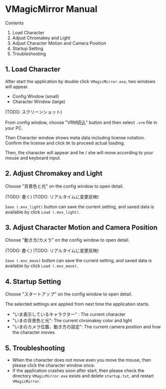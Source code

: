 
# VMagicMirror Manual

Contents

1. Load Character
2. Adjust Chromakey and Light
3. Adjust Character Motion and Camera Position
4. Startup Setting
5. Troubleshooting

## 1. Load Character

After start the application by double click `VMagicMirror.exe`, two windows will appear.

* Config Window (small)
* Character Window (large)

(TODO: スクリーンショット)

From config window, choose "VRM読込" button and then select `.vrm` file in your PC.

Then Character window shows meta data including license notation. Confirm the license and click `OK` to proceed actual loading.

Then, the character will appear and he / she will move according to your mouse and keyboard input.


## 2. Adjust Chromakey and Light

Choose "背景色と光" on the config window to open detail.

(TODO: 書く)
(TODO: リアルタイムに変更反映)

`Save (.mvv_light)` button can save the current setting, and saved data is available by click `Load (.mvv_light)`.



## 3. Adjust Character Motion and Camera Position

Choose "動き方/カメラ" on the config window to open detail.

(TODO: 書く)
(TODO: リアルタイムに変更反映)

`Save (.mvv_move)` button can save the current setting, and saved data is available by click `Load (.mvv_move)`.

## 4. Startup Setting

Choose "スタートアップ" on the config window to open detail.

The selected settings are applied from next time the application starts.

* "いま表示しているキャラクター" : The current character
* "いまの背景色と光": The current chromakey color and light
* "いまのカメラ位置、動き方の設定": The current camera position and how the character moves


## 5. Troubleshooting

* When the character does not move even you move the mouse, then please click the character window once.
* If the application crashes soon after start, then please check the directory `VMagicMirror.exe` exists and delete `startup.txt`, and restart `VMagicMirror`.
